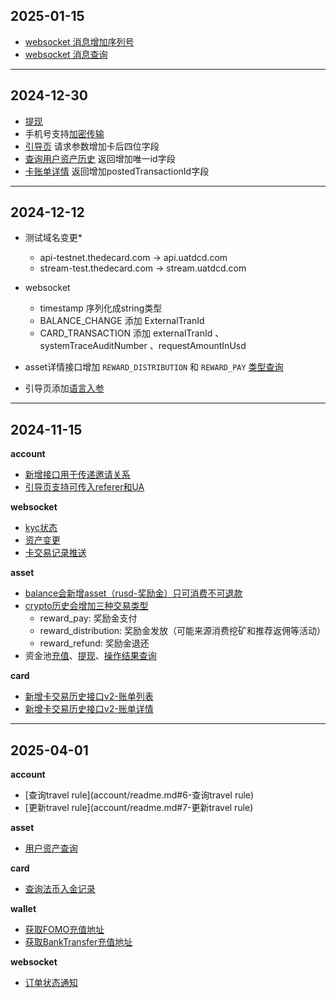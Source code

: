 ## 2025-01-15
- [websocket 消息增加序列号](/websocket/readme.md#监听频道)
- [websocket 消息查询](/websocket/readme.md#消息查询)

---

## 2024-12-30
- [提现](/wallet/readme.md#提现)
- 手机号支持[加密传输](flow/readme.md#敏感信息加密算法)
- [引导页](account/readme.md#2-获取引导页链接) 请求参数增加卡后四位字段
- [查询用户资产历史](asset/readme.md#2-资金历史查询) 返回增加唯一id字段
- [卡账单详情](card/readme.md#6-卡账单详情) 返回增加postedTransactionId字段

---

## 2024-12-12

- 测试域名变更*
  - api-testnet.thedecard.com -> api.uatdcd.com
  - stream-test.thedecard.com -> stream.uatdcd.com

- websocket
  - timestamp 序列化成string类型
  - BALANCE_CHANGE 添加 ExternalTranId
  - CARD_TRANSACTION 添加 externalTranId 、 systemTraceAuditNumber 、requestAmountInUsd

- asset详情接口增加 `REWARD_DISTRIBUTION` 和 `REWARD_PAY` [类型查询](asset/readme.md#3-查询资产变动详情)
- 引导页添加[语言入参](account/readme.md#2-获取引导页链接)

---


## 2024-11-15

**account**

- [新增接口用于传递邀请关系](account/readme.md#5-绑定推荐关系)
- [引导页支持可传入referer和UA](account/readme.md#2-获取引导页链接)

**websocket**

- [kyc状态](websocket/readme.md#kyc状态-kyc_status)
- [资产变更](websocket/readme.md#数字资产变动-balance_change)
- [卡交易记录推送](websocket/readme.md#卡交易记录-card_transaction)

**asset**

- [balance会新增asset（rusd-奖励金）只可消费不可退款](asset/readme.md#1-资产查询)
- [crypto历史会增加三种交易类型](asset/readme.md#2-资金历史查询)
  - reward_pay: 奖励金支付
  - reward_distribution: 奖励金发放（可能来源消费挖矿和推荐返佣等活动）
  - reward_refund: 奖励金退还
- 资金池[充值](asset/readme.md#4-资金池充值)、[提现](asset/readme.md#5-资金池提现)、[操作结果查询](asset/readme.md#6-资金池操作查询)

**card**
- [新增卡交易历史接口v2-账单列表](card/readme.md#5-卡账单列表)
- [新增卡交易历史接口v2-账单详情](card/readme.md#6-卡账单详情)

------

## 2025-04-01

**account**

- [查询travel rule](account/readme.md#6-查询travel rule)
- [更新travel rule](account/readme.md#7-更新travel rule)

**asset**

- [用户资产查询](asset/readme.md#7-用户资产查询)

**card**

- [查询法币入金记录](card/readme.md#7-查询法币入金记录)

**wallet**

- [获取FOMO充值地址](wallet/readme.md#获取fomo充值地址)
- [获取BankTransfer充值地址](wallet/readme.md#获取banktransfer充值地址)

**websocket**

- [订单状态通知](websocket/readme.md#订单状态通知-ORDER_STATUS)
